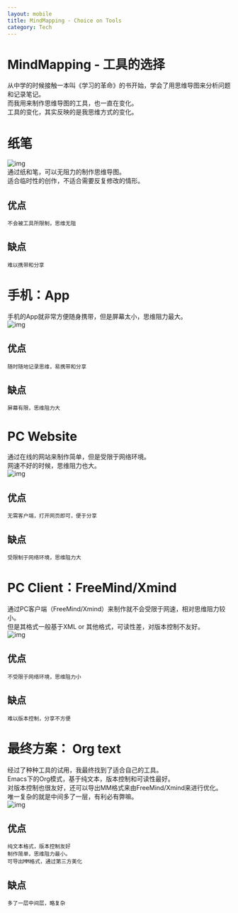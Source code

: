 ```yaml
---
layout: mobile
title: MindMapping - Choice on Tools
category: Tech
---
```


MindMapping - 工具的选择
=====================
 从中学的时候接触一本叫《学习的革命》的书开始，学会了用思维导图来分析问题和记录笔记。   
 而我用来制作思维导图的工具，也一直在变化。   
 工具的变化，其实反映的是我思维方式的变化。  

# 纸笔
![img](/img/2014/MindMapping-Tools-1.jpg)  
 通过纸和笔，可以无阻力的制作思维导图。  
 适合临时性的创作，不适合需要反复修改的情形。  
## 优点
    不会被工具所限制，思维无阻
## 缺点
    难以携带和分享
	
# 手机：App
 手机的App就非常方便随身携带，但是屏幕太小，思维阻力最大。  
![img](/img/2014/MindMapping-Tools-2.jpg)  
## 优点
    随时随地记录思维，易携带和分享
## 缺点
    屏幕有限，思维阻力大
	
# PC Website
 通过在线的网站来制作简单，但是受限于网络环境。  
 网速不好的时候，思维阻力也大。  
![img](/img/2014/MindMapping-Tools-3.png)  
## 优点
    无需客户端，打开网页即可，便于分享
## 缺点
    受限制于网络环境，思维阻力大
	
# PC Client：FreeMind/Xmind
 通过PC客户端（FreeMind/Xmind）来制作就不会受限于网速，相对思维阻力较小。  
 但是其格式一般基于XML or 其他格式，可读性差，对版本控制不友好。  
![img](/img/2014/MindMapping-Tools-4.png)  
## 优点
    不受限于网络环境，思维阻力小
## 缺点
    难以版本控制，分享不方便
	
# 最终方案： Org text
 经过了种种工具的试用，我最终找到了适合自己的工具。  
 Emacs下的Org模式，基于纯文本，版本控制和可读性最好。  
 对版本控制也很友好，还可以导出MM格式来由FreeMind/Xmind来进行优化。  
 唯一复杂的就是中间多了一层，有利必有弊嘛。  
![img](/img/2014/MindMapping-Tools-5.png)  
## 优点
    纯文本格式，版本控制友好
    制作简单，思维阻力最小。
    可导出MM格式，通过第三方美化
## 缺点
    多了一层中间层，略复杂


